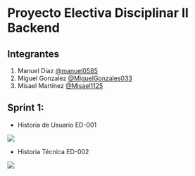 # Proyecto Electiva Disciplinar II Backend

## Integrantes

1. Manuel Diaz [@manuel0585](https://github.com/manuel0585)
2. Miguel Gonzalez [@MiguelGonzales033](https://github.com/MiguelGonzalez03)
3. Misael Martinez [@Misael1125](https://github.com/Misael1125)

## Sprint 1:
- Historia de Usuario ED-001

![](https://github.com/MiguelGonzalez03/SubirCMDgit/blob/master/Historia%20de%20Usuario.png)

- Historia Técnica ED-002

![](https://github.com/MiguelGonzalez03/SubirCMDgit/blob/master/Historia%20tecnica.jpeg)
